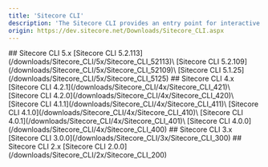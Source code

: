 ```yaml
---
title: 'Sitecore CLI'
description: 'The Sitecore CLI provides an entry point for interactive and automated command-line interaction with a Sitecore instance, including commands for pulling and synchronizing serialized Sitecore items.'
origin: https://dev.sitecore.net/Downloads/Sitecore_CLI.aspx
---
```


<Card variant='outlineRaised' px={0} mb={8}>
<CardHeader>
## Sitecore CLI 5.x
</CardHeader>
<CardBody>
[Sitecore CLI 5.2.113](/downloads/Sitecore_CLI/5x/Sitecore_CLI_52113)\
[Sitecore CLI 5.2.109](/downloads/Sitecore_CLI/5x/Sitecore_CLI_52109)\
[Sitecore CLI 5.1.25](/downloads/Sitecore_CLI/5x/Sitecore_CLI_5125)
</CardBody>          
</Card>

<Card variant='outlineRaised' px={0} mb={8}>
<CardHeader>
## Sitecore CLI 4.x
</CardHeader>
<CardBody>
[Sitecore CLI 4.2.1](/downloads/Sitecore_CLI/4x/Sitecore_CLI_421)\
[Sitecore CLI 4.2.0](/downloads/Sitecore_CLI/4x/Sitecore_CLI_420)\
[Sitecore CLI 4.1.1](/downloads/Sitecore_CLI/4x/Sitecore_CLI_411)\
[Sitecore CLI 4.1.0](/downloads/Sitecore_CLI/4x/Sitecore_CLI_410)\
[Sitecore CLI 4.0.1](/downloads/Sitecore_CLI/4x/Sitecore_CLI_401)\
[Sitecore CLI 4.0.0](/downloads/Sitecore_CLI/4x/Sitecore_CLI_400)
</CardBody>          
</Card>

<Card variant='outlineRaised' px={0} mb={8}>
<CardHeader>
## Sitecore CLI 3.x
</CardHeader>
<CardBody>
[Sitecore CLI 3.0.0](/downloads/Sitecore_CLI/3x/Sitecore_CLI_300)
</CardBody>          
</Card>

<Card variant='outlineRaised' px={0} mb={8}>
<CardHeader>
## Sitecore CLI 2.x
</CardHeader>
<CardBody>
[Sitecore CLI 2.0.0](/downloads/Sitecore_CLI/2x/Sitecore_CLI_200)
</CardBody>          
</Card>

